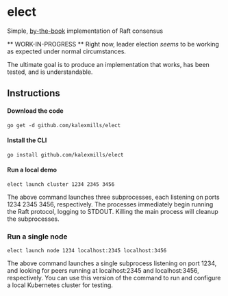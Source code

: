 # elect
Simple, [by-the-book](https://raft.github.io/raft.pdf) implementation of Raft consensus

** WORK-IN-PROGRESS **
Right now, leader election *seems* to be working as expected under normal circumstances.

The ultimate goal is to produce an implementation that works, has been tested, and is understandable.

## Instructions

#### Download the code
```
go get -d github.com/kalexmills/elect
```

#### Install the CLI
```
go install github.com/kalexmills/elect
```

#### Run a local demo
```
elect launch cluster 1234 2345 3456
```

The above command launches three subprocesses, each listening on ports 1234 2345 3456, respectively. The processes immediately begin running the Raft protocol, logging to STDOUT. Killing the main process will cleanup the subprocesses.

### Run a single node
```
elect launch node 1234 localhost:2345 localhost:3456
```

The above command launches a single subprocess listening on port 1234, and looking for peers running at localhost:2345 and localhost:3456, respectively. You can use this version of the command to run and configure a local Kubernetes cluster for testing.
